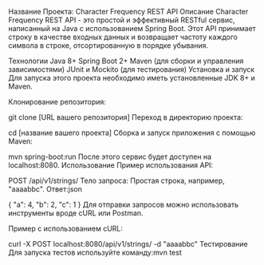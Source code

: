 Название Проекта: Character Frequency REST API
Описание
Character Frequency REST API - это простой и эффективный RESTful сервис, написанный на Java с использованием Spring Boot. Этот API принимает строку в качестве входных данных и возвращает частоту каждого символа в строке, отсортированную в порядке убывания.

Технологии
Java 8+
Spring Boot 2+
Maven (для сборки и управления зависимостями)
JUnit и Mockito (для тестирования)
Установка и запуск
Для запуска этого проекта необходимо иметь установленные JDK 8+ и Maven.

Клонирование репозитория:

git clone [URL вашего репозитория]
Переход в директорию проекта:

cd [название вашего проекта]
Сборка и запуск приложения с помощью Maven:

mvn spring-boot:run
После этого сервис будет доступен на localhost:8080.
Использование
Пример использования API:

POST /api/v1/strings/
Тело запроса: Простая строка, например, "aaaabbc".
Ответ:json

{
"a": 4,
"b": 2,
"c": 1
}
Для отправки запросов можно использовать инструменты вроде cURL или Postman.

Пример с использованием cURL:

curl -X POST localhost:8080/api/v1/strings/  -d "aaaabbc"
Тестирование
Для запуска тестов используйте команду:mvn test